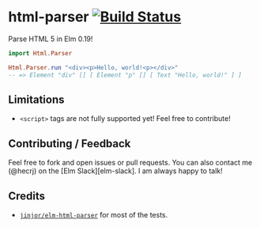 # html-parser [![Build Status](https://travis-ci.org/hecrj/html-parser.svg?branch=master)](https://travis-ci.org/hecrj/html-parser)

Parse HTML 5 in Elm 0.19!

```elm
import Html.Parser

Html.Parser.run "<div><p>Hello, world!<p></div>"
-- => Element "div" [] [ Element "p" [] [ Text "Hello, world!" ] ]
```

## Limitations
  * `<script>` tags are not fully supported yet! Feel free to contribute!


## Contributing / Feedback

Feel free to fork and open issues or pull requests. You can also contact me (@hecrj)
on the [Elm Slack][elm-slack]. I am always happy to talk!


## Credits
  * [`jinjor/elm-html-parser`][jinjor] for most of the tests.

[jinjor]: https://github.com/jinjor/elm-html-parser
